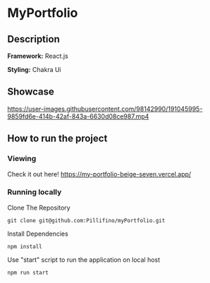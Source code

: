 # MyPortfolio

## Description
**Framework:** React.js

**Styling:** Chakra Ui

## Showcase

https://user-images.githubusercontent.com/98142990/191045995-9859fd6e-414b-42af-843a-6630d08ce987.mp4



## How to run the project
### Viewing
Check it out here! https://my-portfolio-beige-seven.vercel.app/
### Running locally
Clone The Repository

``` git clone git@github.com:Pillifino/myPortfolio.git ```

Install Dependencies

``` npm install ```

Use "start" script to run the application on local host

```npm run start ```
